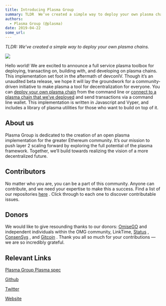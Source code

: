 ```yaml
---
title: Introducing Plasma Group
summary: TLDR  We’ve created a simple way to deploy your own plasma chains. Hello world! We are excited to announce a full service plasma toolbox for deploying, transacting on, building with, and developing on plasma chains. This implementation set foot in the aftermath of devconIV. Though it’s an unaudited beta release, we hope it will lay the groundwork for a community-driven initiative to make plasma a tool for decentralization for everyone. You can deploy your own plasma chain from the command line o
authors:
  - Plasma Group (@plasma)
date: 2019-04-22
some_url: 
---
```


 
_TLDR: We’ve created a simple way to deploy your own plasma chains._
 

![](https://api.kauri.io:443/ipfs/QmcpW3gG5oWYu7Q5K6zn8p5wN8EXNEjvctGHFttUrRSAMY)

Hello world! We are excited to announce a full service plasma toolbox for deploying, transacting on, building with, and developing on plasma chains.
This implementation set foot in the aftermath of devconIV. Though it’s an unaudited beta release, we hope it will lay the groundwork for a community-driven initiative to make plasma a tool for decentralization for everyone.
You can 
[deploy your own plasma chain](https://github.com/plasma-group/plasma-chain-operator)
 from the command line or 
[connect to a plasma chain that we’ve deployed](https://github.com/plasma-group/plasma-node)
 and send transactions via a command line wallet. This implementation is written in Javascript and Vyper, and includes a library of plasma utilities for those who want to build on top of it.

## About us
Plasma Group is dedicated to the creation of an open plasma implementation for the greater Ethereum community. It’s our mission to push layer 2 scaling forward by exploring the full potential of the plasma framework. Together, we’ll build towards realizing the vision of a more decentralized future.

## Contributors
No matter who you are, you can be a part of this community. Anyone can contribute, and we need your expertise to make this a success. Find a list of our repositories 
[here](http://github.com/plasma-group)
 . Click through to each one to discover contributable issues.

## Donors
We would like to give resounding thanks to our donors: 
[OmiseGO](https://omisego.network/)
 and independent individuals within the OMG community, LinkTime, 
[Status](https://status.im/)
 , 
[ConsenSys](https://consensys.net/)
 , and 
[Gitcoin](https://gitcoin.co/)
 . Thank you all so much for your contributions — we are so incredibly grateful.

## Relevant Links
 
[Plasma Group Plasma spec](https://medium.com/@plasma_group/plasma-spec-9d98d0f2fccf)
   
  
[Github](https://github.com/plasma-group)
   
  
[Twitter](https://twitter.com/plasma_group)
   
  
[Website](https://plasma.group)
 
